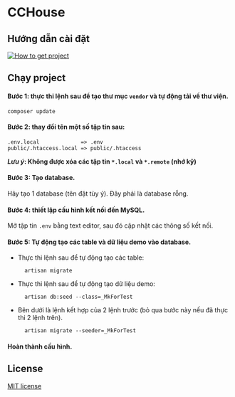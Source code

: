 # CCHouse


## Hướng dẫn cài đặt

[![How to get project](http://img.youtube.com/vi/AvKp40N2hkM/0.jpg)](http://www.youtube.com/watch?v=AvKp40N2hkME)


## Chạy project

#### **Bước 1**: thực thi lệnh sau để tạo thư mục `vendor` và tự động tải về thư viện.

    composer update

#### **Bước 2**: thay đổi tên một số tập tin sau:

    .env.local             => .env  
    public/.htaccess.local => public/.htaccess

**_Lưu ý_: Không được xóa các tập tin `*.local` và `*.remote` (nhớ kỹ)**

#### **Bước 3**: Tạo database.

Hãy tạo 1 database (tên đặt tùy ý). Đây phải là database rỗng.

#### **Bước 4**: thiết lập cấu hình kết nối đến MySQL.

Mở tập tin `.env` bằng text editor, sau đó cập nhật các thông số kết nối.

#### **Bước 5**: Tự động tạo các table và dữ liệu demo vào database.

* Thực thi lệnh sau để tự động tạo các table:

        artisan migrate

* Thực thi lệnh sau để tự động tạo dữ liệu demo:

        artisan db:seed --class=_MkForTest

* Bên dưới là lệnh kết hợp của 2 lệnh trước (bỏ qua bước này nếu đã thực thi 2 lệnh trên).

        artisan migrate --seeder=_MkForTest


#### Hoàn thành cấu hình.


## License

[MIT license](http://opensource.org/licenses/MIT)
